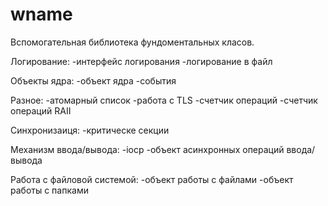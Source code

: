 # wname
Вспомогательная библиотека фундоментальных класов.

Логирование:
-интерфейс логирования
-логирование в файл

Объекты ядра:
-объект ядра
-события

Разное:
-атомарный список
-работа с TLS
-счетчик операций
-счетчик операций RAII

Синхронизаиця:
-критическе секции

Механизм ввода/вывода:
-iocp
-объект асинхронных операций ввода/вывода

Работа с файловой системой:
-объект работы с файлами
-объект работы с папками
